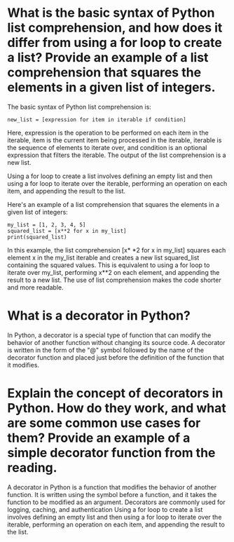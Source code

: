 # What is the basic syntax of Python list comprehension, and how does it differ from using a for loop to create a list? Provide an example of a list comprehension that squares the elements in a given list of integers.
The basic syntax of Python list comprehension is:
```
new_list = [expression for item in iterable if condition]

```
Here, expression is the operation to be performed on each item in the iterable, item is the current item being processed in the iterable, iterable is the sequence of elements to iterate over, and condition is an optional expression that filters the iterable. The output of the list comprehension is a new list.

Using a for loop to create a list involves defining an empty list and then using a for loop to iterate over the iterable, performing an operation on each item, and appending the result to the list.

Here's an example of a list comprehension that squares the elements in a given list of integers:
```
my_list = [1, 2, 3, 4, 5]
squared_list = [x**2 for x in my_list]
print(squared_list)

```
In this example, the list comprehension [x* *2 for x in my_list] squares each element x in the my_list iterable and creates a new list squared_list containing the squared values. This is equivalent to using a for loop to iterate over my_list, performing x**2 on each element, and appending the result to a new list. The use of list comprehension makes the code shorter and more readable.
# What is a decorator in Python?
In Python, a decorator is a special type of function that can modify the behavior of another function without changing its source code. A decorator is written in the form of the "@" symbol followed by the name of the decorator function and placed just before the definition of the function that it modifies.
# Explain the concept of decorators in Python. How do they work, and what are some common use cases for them? Provide an example of a simple decorator function from the reading.

A decorator in Python is a function that modifies the behavior of another function. It is written using the symbol before a function, and it takes the function to be modified as an argument. Decorators are commonly used for logging, caching, and authentication
Using a for loop to create a list involves defining an empty list and then using a for loop to iterate over the iterable, performing an operation on each item, and appending the result to the list.
